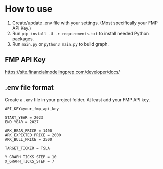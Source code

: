 # How to use
1. Create/update .env file with your settings.  (Most specifically your FMP API Key.)
2. Run `pip install -U -r requirements.txt` to install needed Python packages.
3. Run `main.py` or `python3 main.py` to build graph.

## FMP API Key
https://site.financialmodelingprep.com/developer/docs/

## .env file format
Create a `.env` file in your project folder.  At least add your FMP API key.
```text
API_KEY=your_fmp_api_key

START_YEAR = 2023
END_YEAR = 2027

ARK_BEAR_PRICE = 1400
ARK_EXPECTED_PRICE = 2000
ARK_BULL_PRICE = 2500

TARGET_TICKER = TSLA

Y_GRAPH_TICKS_STEP = 10
X_GRAPH_TICKS_STEP = 7
```

